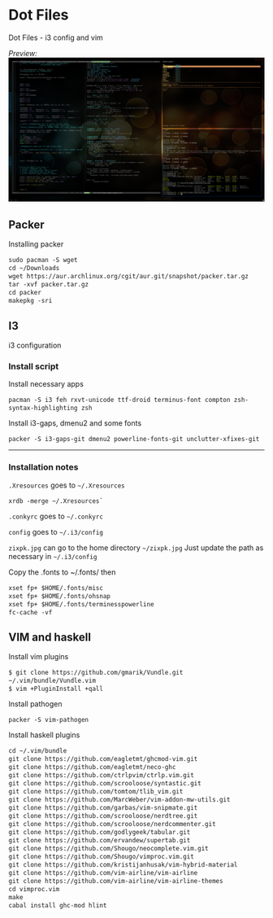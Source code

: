 # Dot Files
Dot Files - i3 config and vim

*Preview:*
![Screenshot](screenshot.png "Screenshot")

## Packer

Installing packer

```
sudo pacman -S wget
cd ~/Downloads
wget https://aur.archlinux.org/cgit/aur.git/snapshot/packer.tar.gz
tar -xvf packer.tar.gz
cd packer
makepkg -sri
```

## I3
i3 configuration
### Install script

Install necessary apps

```
pacman -S i3 feh rxvt-unicode ttf-droid terminus-font compton zsh-syntax-highlighting zsh
```

Install i3-gaps, dmenu2 and some fonts

```
packer -S i3-gaps-git dmenu2 powerline-fonts-git unclutter-xfixes-git
```

---


### Installation notes

`.Xresources` goes to `~/.Xresources`
```
xrdb -merge ~/.Xresources`
```

`.conkyrc` goes to `~/.conkyrc`

`config` goes to `~/.i3/config`

`zixpk.jpg` can go to the home directory `~/zixpk.jpg`
Just update the path as necessary in `~/.i3/config`


Copy the .fonts to ~/.fonts/
then 
```
xset fp+ $HOME/.fonts/misc
xset fp+ $HOME/.fonts/ohsnap
xset fp+ $HOME/.fonts/terminesspowerline
fc-cache -vf
```

## VIM and haskell

Install vim plugins
```
$ git clone https://github.com/gmarik/Vundle.git ~/.vim/bundle/Vundle.vim
$ vim +PluginInstall +qall
```

Install pathogen
```
packer -S vim-pathogen
```


Install haskell plugins
```
cd ~/.vim/bundle
git clone https://github.com/eagletmt/ghcmod-vim.git
git clone https://github.com/eagletmt/neco-ghc
git clone https://github.com/ctrlpvim/ctrlp.vim.git
git clone https://github.com/scrooloose/syntastic.git
git clone https://github.com/tomtom/tlib_vim.git
git clone https://github.com/MarcWeber/vim-addon-mw-utils.git
git clone https://github.com/garbas/vim-snipmate.git
git clone https://github.com/scrooloose/nerdtree.git
git clone https://github.com/scrooloose/nerdcommenter.git
git clone https://github.com/godlygeek/tabular.git
git clone https://github.com/ervandew/supertab.git
git clone https://github.com/Shougo/neocomplete.vim.git
git clone https://github.com/Shougo/vimproc.vim.git
git clone https://github.com/kristijanhusak/vim-hybrid-material
git clone https://github.com/vim-airline/vim-airline
git clone https://github.com/vim-airline/vim-airline-themes
cd vimproc.vim
make
cabal install ghc-mod hlint
```
